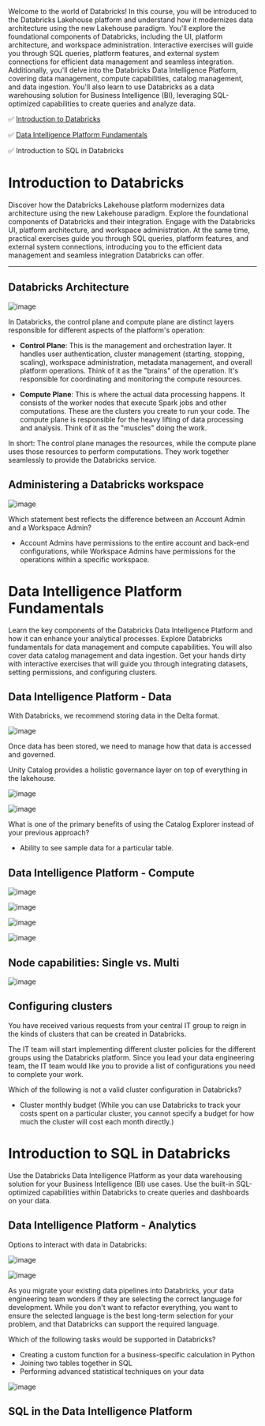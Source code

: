 Welcome to the world of Databricks! In this course, you will be introduced to the Databricks Lakehouse platform and understand how it modernizes data architecture using the new Lakehouse paradigm. You'll explore the foundational components of Databricks, including the UI, platform architecture, and workspace administration. Interactive exercises will guide you through SQL queries, platform features, and external system connections for efficient data management and seamless integration. Additionally, you'll delve into the Databricks Data Intelligence Platform, covering data management, compute capabilities, catalog management, and data ingestion. You'll also learn to use Databricks as a data warehousing solution for Business Intelligence (BI), leveraging SQL-optimized capabilities to create queries and analyze data.

✅ [Introduction to Databricks](https://github.com/janaom/databricks-learning/blob/main/introduction-to-databricks/README.md#introduction-to-databricks)

✅ [Data Intelligence Platform Fundamentals](https://github.com/janaom/databricks-learning/blob/main/introduction-to-databricks/README.md#data-intelligence-platform-fundamentals)

✅ Introduction to SQL in Databricks


# Introduction to Databricks

Discover how the Databricks Lakehouse platform modernizes data architecture using the new Lakehouse paradigm. Explore the foundational components of Databricks and their integration. Engage with the Databricks UI, platform architecture, and workspace administration. At the same time, practical exercises guide you through SQL queries, platform features, and external system connections, introducing you to the efficient data management and seamless integration Databricks can offer.

------------------------

## Databricks Architecture

![image](https://github.com/user-attachments/assets/6f6e7d8f-e34e-4aeb-a860-f92984e96f94)

In Databricks, the control plane and compute plane are distinct layers responsible for different aspects of the platform's operation:

- **Control Plane**: This is the management and orchestration layer. It handles user authentication, cluster management (starting, stopping, scaling), workspace administration, metadata management, and overall platform operations. Think of it as the "brains" of the operation. It's responsible for coordinating and monitoring the compute resources.

- **Compute Plane**: This is where the actual data processing happens. It consists of the worker nodes that execute Spark jobs and other computations. These are the clusters you create to run your code. The compute plane is responsible for the heavy lifting of data processing and analysis. Think of it as the "muscles" doing the work.

In short: The control plane manages the resources, while the compute plane uses those resources to perform computations. They work together seamlessly to provide the Databricks service.

## Administering a Databricks workspace

![image](https://github.com/user-attachments/assets/07aab8d2-8878-4b00-b7ab-21a7483602e6)

Which statement best reflects the difference between an Account Admin and a Workspace Admin?

- Account Admins have permissions to the entire account and back-end configurations, while Workspace Admins have permissions for the operations within a specific workspace.

# Data Intelligence Platform Fundamentals

Learn the key components of the Databricks Data Intelligence Platform and how it can enhance your analytical processes. Explore Databricks fundamentals for data management and compute capabilities. You will also cover data catalog management and data ingestion. Get your hands dirty with interactive exercises that will guide you through integrating datasets, setting permissions, and configuring clusters. 

## Data Intelligence Platform - Data

With Databricks, we recommend storing data in the Delta format.

![image](https://github.com/user-attachments/assets/8e70f0eb-f42c-4e0f-aafe-dd9dc39f37a9)

Once data has been stored, we need to manage how that data is accessed and governed. 

Unity Catalog provides a holistic governance layer on top of everything in the lakehouse.

![image](https://github.com/user-attachments/assets/0786ac8d-cdfa-4221-80f2-144b504d37ca)

![image](https://github.com/user-attachments/assets/2a754e1f-873f-4cf9-9212-3b85dd5c5e09)

What is one of the primary benefits of using the Catalog Explorer instead of your previous approach?

- Ability to see sample data for a particular table.


## Data Intelligence Platform - Compute

![image](https://github.com/user-attachments/assets/1b337d17-1af3-4d98-89de-6d38452e37b8)

![image](https://github.com/user-attachments/assets/ac95ab66-3ed4-4468-8e6f-1245c02b1e2b)

![image](https://github.com/user-attachments/assets/18a2e47d-16b7-4be6-b234-4e24d7887597)

![image](https://github.com/user-attachments/assets/ed888c48-4431-4017-972a-265c81b55e52)

## Node capabilities: Single vs. Multi

![image](https://github.com/user-attachments/assets/2753d5b7-4820-4f30-89e3-1a60bb095fdd)

## Configuring clusters

You have received various requests from your central IT group to reign in the kinds of clusters that can be created in Databricks.

The IT team will start implementing different cluster policies for the different groups using the Databricks platform. Since you lead your data engineering team, the IT team would like you to provide a list of configurations you need to complete your work.

Which of the following is not a valid cluster configuration in Databricks?

+ Cluster monthly budget (While you can use Databricks to track your costs spent on a particular cluster, you cannot specify a budget for how much the cluster will cost each month directly.)

# Introduction to SQL in Databricks

Use the Databricks Data Intelligence Platform as your data warehousing solution for your Business Intelligence (BI) use cases. Use the built-in SQL-optimized capabilities within Databricks to create queries and dashboards on your data.

## Data Intelligence Platform - Analytics

Options to interact with data in Databricks:

![image](https://github.com/user-attachments/assets/31e0ef38-7c4b-4af3-8930-a25234154e7a)

![image](https://github.com/user-attachments/assets/66eb5be8-f4a3-414a-8535-44ff635a55b8)

As you migrate your existing data pipelines into Databricks, your data engineering team wonders if they are selecting the correct language for development. While you don't want to refactor everything, you want to ensure the selected language is the best long-term selection for your problem, and that Databricks can support the required language.

Which of the following tasks would be supported in Databricks?

+ Creating a custom function for a business-specific calculation in Python
+ Joining two tables together in SQL
+ Performing advanced statistical techniques on your data

![image](https://github.com/user-attachments/assets/833b87a7-e843-4ec4-b44e-f2c67f9d6262)

## SQL in the Data Intelligence Platform


